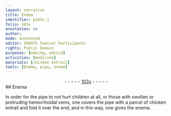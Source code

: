 ```yaml
---
layout: narrative
title: Enema
identifier: p103v_1
folio: 103v
annotation: no
author:
mode: annotated
editor: GR8975 Seminar Participants
rights: Public Domain
purposes: [making, advice]
activities: [medicine]
materials: [chicken entrail]
tools: [Enema, pipe, enema]
---
```


 <div class="folio" align="center">- - - - - <a href="http://gallica.bnf.fr/ark:/12148/btv1b10500001g/f212.image" target="_blank">103v</a> - - - - - </div>   
## <span class="tool">Enema</span>

 
<span class="activity"></span>In order for the <span class="tool">pipe</span> to not hurt children at all, or those with swollen or protruding hemorrhoidal veins, one covers the <span class="tool">pipe</span> with a parcel of <span class="material"><span class="animal">chicken</span> entrail</span> and fold it over the end, and in this way, one gives the <span class="tool">enema</span>.
 